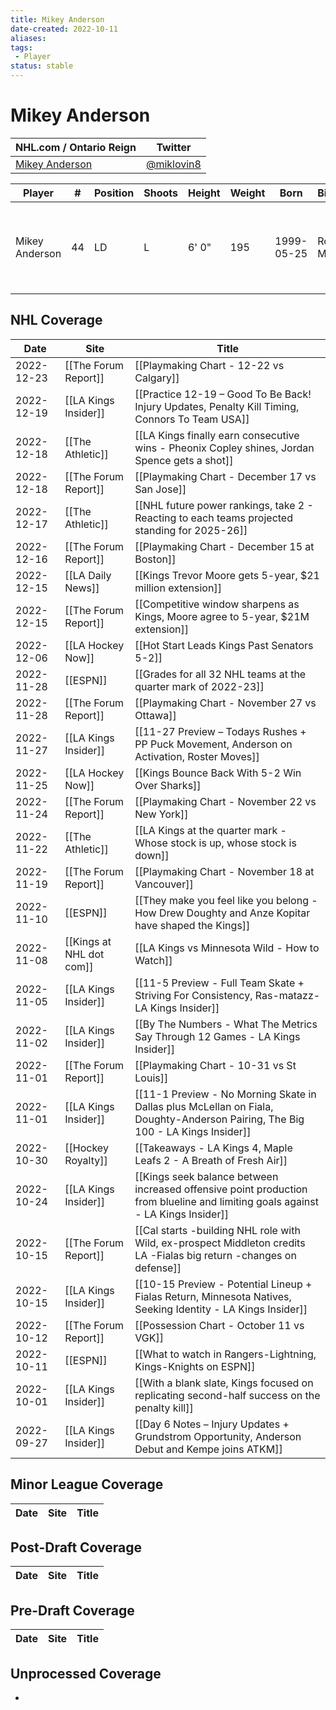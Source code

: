 ```yaml
---
title: Mikey Anderson
date-created: 2022-10-11
aliases: 
tags:
 - Player
status: stable
---
```


# Mikey Anderson

| NHL.com / Ontario Reign                                                 | Twitter                                 |
| ----------------------------------------------------------------------- | --------------------------------------- |
|[Mikey Anderson](https://www.nhl.com/player/mikey-anderson-8479998) | [@miklovin8](https://twitter.com/miklovin8)

| Player | \#  | Position | Shoots | Height | Weight | Born | Birthplace | Draft |
| ------ | --- | -------- | ------ | ------ | ------ | ---- | ---------- | ----- |
| Mikey Anderson | 44 | LD | L | 6' 0" | 195 | 1999-05-25 | Roseville, MN, USA | 2017 LAK, 4th rd, 10th pk (103rd overall)

## NHL  Coverage
| Date       | Site                 | Title                                                                                                                           |
| ---------- | -------------------- | ------------------------------------------------------------------------------------------------------------------------------- |
| 2022-12-23 | [[The Forum Report]] | [[Playmaking Chart - 12-22 vs Calgary]] |
| 2022-12-19 | [[LA Kings Insider]] | [[Practice 12-19 – Good To Be Back! Injury Updates, Penalty Kill Timing, Connors To Team USA]]                                  |
| 2022-12-18 | [[The Athletic]]     | [[LA Kings finally earn consecutive wins - Pheonix Copley shines, Jordan Spence gets a shot]]                                   |
| 2022-12-18 | [[The Forum Report]] | [[Playmaking Chart - December 17 vs San Jose]]                                                                                  |
| 2022-12-17 | [[The Athletic]]     | [[NHL future power rankings, take 2 - Reacting to each teams projected standing for 2025-26]]                                   |
| 2022-12-16 | [[The Forum Report]] | [[Playmaking Chart - December 15 at Boston]]                                                                                    |
| 2022-12-15 | [[LA Daily News]]    | [[Kings Trevor Moore gets 5-year, $21 million extension]]                                                                       |
| 2022-12-15 | [[The Forum Report]] | [[Competitive window sharpens as Kings, Moore agree to 5-year, $21M extension]]                                                 |
| 2022-12-06 | [[LA Hockey Now]]    | [[Hot Start Leads Kings Past Senators 5-2]]                                                                                     |
| 2022-11-28 | [[ESPN]]             | [[Grades for all 32 NHL teams at the quarter mark of 2022-23]]                                                                  |
| 2022-11-28 | [[The Forum Report]] | [[Playmaking Chart - November 27 vs Ottawa]]                                                                                    |
| 2022-11-27 | [[LA Kings Insider]] | [[11-27 Preview – Todays Rushes + PP Puck Movement, Anderson on Activation, Roster Moves]]                                      |
| 2022-11-25 | [[LA Hockey Now]]    | [[Kings Bounce Back With 5-2 Win Over Sharks]]                                                                                  |
| 2022-11-24 | [[The Forum Report]] | [[Playmaking Chart - November 22 vs New York]]                                                                                  |
| 2022-11-22 | [[The Athletic]]     | [[LA Kings at the quarter mark - Whose stock is up, whose stock is down]]                                                       |
| 2022-11-19 | [[The Forum Report]] | [[Playmaking Chart - November 18 at Vancouver]]                                                                                 |
| 2022-11-10 | [[ESPN]]             | [[They make you feel like you belong - How Drew Doughty and Anze Kopitar have shaped the Kings]]                                |
| 2022-11-08 | [[Kings at NHL dot com]] | [[LA Kings vs Minnesota Wild - How to Watch]]                                                                                   |
| 2022-11-05 | [[LA Kings Insider]] | [[11-5 Preview - Full Team Skate + Striving For Consistency, Ras-matazz- LA Kings Insider]]                                     |
| 2022-11-02 | [[LA Kings Insider]] | [[By The Numbers - What The Metrics Say Through 12 Games - LA Kings Insider]]                                                   |
| 2022-11-01 | [[The Forum Report]] | [[Playmaking Chart - 10-31 vs St Louis]]                                                                                        |
| 2022-11-01 | [[LA Kings Insider]] | [[11-1 Preview - No Morning Skate in Dallas plus McLellan on Fiala, Doughty-Anderson Pairing, The Big 100 - LA Kings Insider]]  |
| 2022-10-30 | [[Hockey Royalty]]   | [[Takeaways - LA Kings 4, Maple Leafs 2 - A Breath of Fresh Air]]                                                               |
| 2022-10-24 | [[LA Kings Insider]] | [[Kings seek balance between increased offensive point production from blueline and limiting goals against - LA Kings Insider]] |
| 2022-10-15 | [[The Forum Report]] | [[Cal starts -building NHL role with Wild, ex-prospect Middleton credits LA -Fialas big return -changes on defense]]            |
| 2022-10-15 | [[LA Kings Insider]] | [[10-15 Preview - Potential Lineup + Fialas Return, Minnesota Natives, Seeking Identity - LA Kings Insider]]                    |
| 2022-10-12 | [[The Forum Report]] | [[Possession Chart - October 11 vs VGK]]                                                                                        |
| 2022-10-11 | [[ESPN]]             | [[What to watch in Rangers-Lightning, Kings-Knights on ESPN]]                                                                   |
| 2022-10-01 | [[LA Kings Insider]] | [[With a blank slate, Kings focused on replicating second-half success on the penalty kill]]                                    |
| 2022-09-27 | [[LA Kings Insider]] | [[Day 6 Notes – Injury Updates + Grundstrom Opportunity, Anderson Debut and Kempe joins ATKM]]                                  |



## Minor League Coverage
| Date | Site | Title |
| ---- | ---- | ----- |



## Post-Draft Coverage
| Date | Site | Title |
| ---- | ---- | ----- |



## Pre-Draft Coverage
| Date | Site | Title |
| ---- | ---- | ----- |


## Unprocessed Coverage
- 
